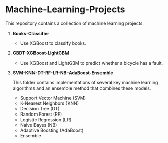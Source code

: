 # Machine-Learning-Projects
This repository contains a collection of machine learning projects.

1. **Books-Classifier**
   - Use XGBoost to classify books.
  

2. **GBDT-XGBoost-LightGBM**
   - Use XGBoost and LightGBM to predict whether a bicycle has a fault.
   
   
3. **SVM-KNN-DT-RF-LR-NB-AdaBoost-Ensemble**

    This folder contains implementations of several key machine learning algorithms and an ensemble method that combines these models. 

	- Support Vector Machine (SVM)
	- K-Nearest Neighbors (KNN)
	- Decision Tree (DT)
	- Random Forest (RF)
	- Logistic Regression (LR)
	- Naive Bayes (NB)
	- Adaptive Boosting (AdaBoost)
	- Ensemble